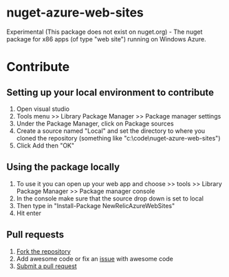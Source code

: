 nuget-azure-web-sites
=====================

Experimental (This package does not exist on nuget.org) - The nuget package for x86 apps (of type "web site") running on Windows Azure.


Contribute
===========================


Setting up your local environment to contribute
---------------------------------
1. Open visual studio
2. Tools menu >> Library Package Manager >> Package manager settings
3. Under the Package Manager, click on Package sources
4. Create a source named "Local" and set the directory to where you cloned the repository (something like "c:\code\nuget-azure-web-sites")
5. Click Add then "OK"

Using the package locally
-----------------------------
1.  To use it you can open up your web app and choose >> tools >> Library Package Manager >> Package manager console
2.  In the console make sure that the source drop down is set to local
3.  Then type in "Install-Package NewRelicAzureWebSites"
4.  Hit enter

Pull requests
--------------------
1. [Fork the repository](https://help.github.com/articles/fork-a-repo)
2. Add awesome code or fix an [issue](https://github.com/newrelic/nuget-azure-web-sites/issues) with awesome code
3. [Submit a pull request](https://github.com/newrelic/nuget-azure-web-sites/pulls)